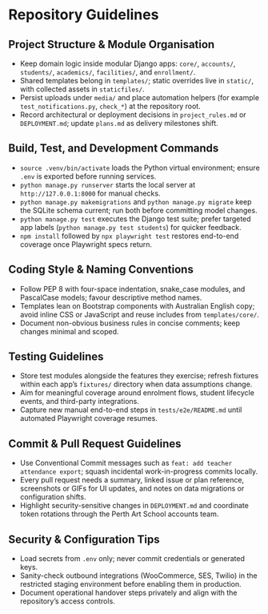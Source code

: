 # Repository Guidelines

## Project Structure & Module Organisation
- Keep domain logic inside modular Django apps: `core/`, `accounts/`, `students/`, `academics/`, `facilities/`, and `enrollment/`.
- Shared templates belong in `templates/`; static overrides live in `static/`, with collected assets in `staticfiles/`.
- Persist uploads under `media/` and place automation helpers (for example `test_notifications.py`, `check_*`) at the repository root.
- Record architectural or deployment decisions in `project_rules.md` or `DEPLOYMENT.md`; update `plans.md` as delivery milestones shift.

## Build, Test, and Development Commands
- `source .venv/bin/activate` loads the Python virtual environment; ensure `.env` is exported before running services.
- `python manage.py runserver` starts the local server at `http://127.0.0.1:8000` for manual checks.
- `python manage.py makemigrations` and `python manage.py migrate` keep the SQLite schema current; run both before committing model changes.
- `python manage.py test` executes the Django test suite; prefer targeted app labels (`python manage.py test students`) for quicker feedback.
- `npm install` followed by `npx playwright test` restores end-to-end coverage once Playwright specs return.

## Coding Style & Naming Conventions
- Follow PEP 8 with four-space indentation, snake_case modules, and PascalCase models; favour descriptive method names.
- Templates lean on Bootstrap components with Australian English copy; avoid inline CSS or JavaScript and reuse includes from `templates/core/`.
- Document non-obvious business rules in concise comments; keep changes minimal and scoped.

## Testing Guidelines
- Store test modules alongside the features they exercise; refresh fixtures within each app’s `fixtures/` directory when data assumptions change.
- Aim for meaningful coverage around enrolment flows, student lifecycle events, and third-party integrations.
- Capture new manual end-to-end steps in `tests/e2e/README.md` until automated Playwright coverage resumes.

## Commit & Pull Request Guidelines
- Use Conventional Commit messages such as `feat: add teacher attendance export`; squash incidental work-in-progress commits locally.
- Every pull request needs a summary, linked issue or plan reference, screenshots or GIFs for UI updates, and notes on data migrations or configuration shifts.
- Highlight security-sensitive changes in `DEPLOYMENT.md` and coordinate token rotations through the Perth Art School accounts team.

## Security & Configuration Tips
- Load secrets from `.env` only; never commit credentials or generated keys.
- Sanity-check outbound integrations (WooCommerce, SES, Twilio) in the restricted staging environment before enabling them in production.
- Document operational handover steps privately and align with the repository’s access controls.
